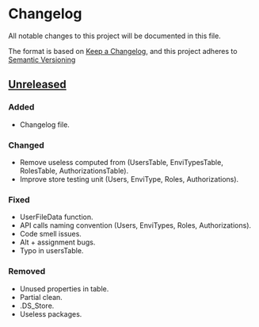 # Changelog

All notable changes to this project will be documented in this file.

The format is based on [Keep a Changelog](https://keepachangelog.com/en/1.0.0/),
and this project adheres to [Semantic Versioning](https://semver.org/spec/v2.0.0.html)

## [Unreleased]

### Added

- Changelog file.

### Changed

- Remove useless computed from (UsersTable, EnviTypesTable, RolesTable, AuthorizationsTable).
- Improve store testing unit (Users, EnviType, Roles, Authorizations).

### Fixed

- UserFileData function.
- API calls naming convention (Users, EnviTypes, Roles, Authorizations).
- Code smell issues.
- Alt + assignment bugs.
- Typo in usersTable.

### Removed

- Unused properties in table.
- Partial clean.
- .DS_Store.
- Useless packages.

[unreleased]: https://github.com/ditrit/leto/blob/dev/frontend/changelog.md#unreleased---2022-05-04
